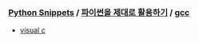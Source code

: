 ### [Python Snippets](../../contents.md) / [파이썬을 제대로 활용하기](../contents.md) / [gcc ](contents.md)
- [ visual c ](%20visual%20c%20/contents.md)